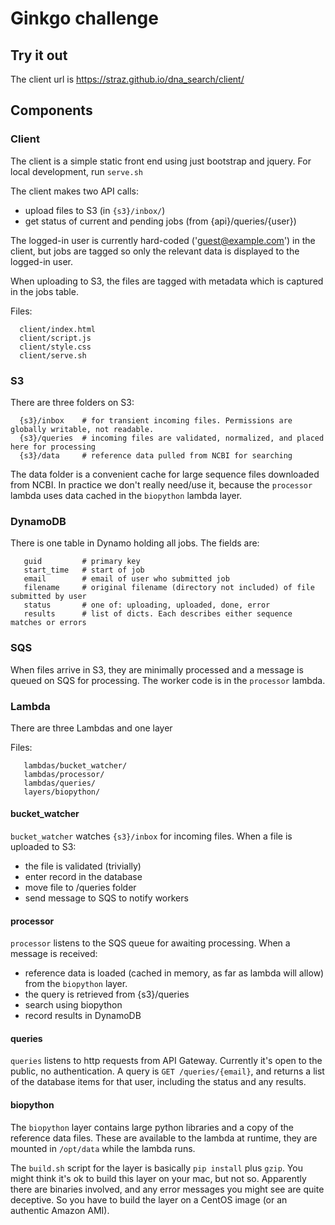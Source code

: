 # Ginkgo challenge


## Try it out

The client url is https://straz.github.io/dna_search/client/

## Components

### Client

The client is a simple static front end using just bootstrap and jquery.
For local development, run `serve.sh`

The client makes two API calls:
  * upload files to S3 (in `{s3}/inbox/`)
  * get status of current and pending jobs (from {api}/queries/{user})

The logged-in user is currently hard-coded ('guest@example.com') in the client,
but jobs are tagged so only the relevant data is displayed to the logged-in user.

When uploading to S3, the files are tagged with metadata which is captured in the jobs table.

Files:
```
  client/index.html
  client/script.js
  client/style.css
  client/serve.sh
```

### S3

There are three folders on S3:
```
  {s3}/inbox    # for transient incoming files. Permissions are globally writable, not readable.
  {s3}/queries  # incoming files are validated, normalized, and placed here for processing
  {s3}/data     # reference data pulled from NCBI for searching
```

The data folder is a convenient cache for large sequence files downloaded from NCBI. In practice
we don't really need/use it, because the `processor` lambda uses data cached in the `biopython`
lambda layer.

### DynamoDB

There is one table in Dynamo holding all jobs. The fields are:

```
   guid         # primary key
   start_time   # start of job
   email        # email of user who submitted job
   filename     # original filename (directory not included) of file submitted by user
   status       # one of: uploading, uploaded, done, error
   results      # list of dicts. Each describes either sequence matches or errors
```

### SQS

When files arrive in S3, they are minimally processed and a message is queued on SQS for processing.
The worker code is in the `processor` lambda.

### Lambda

There are three Lambdas and one layer

Files:
```
   lambdas/bucket_watcher/
   lambdas/processor/
   lambdas/queries/
   layers/biopython/
```

#### bucket_watcher

`bucket_watcher` watches `{s3}/inbox` for incoming files. When a file is uploaded to S3:
 * the file is validated (trivially)
 * enter record in the database
 * move file to /queries folder
 * send message to SQS to notify workers

#### processor

`processor` listens to the SQS queue for awaiting processing. When a message is received:
 * reference data is loaded (cached in memory, as far as lambda will allow) from the `biopython` layer.
 * the query is retrieved from {s3}/queries
 * search using biopython
 * record results in DynamoDB

#### queries

`queries` listens to http requests from API Gateway. Currently it's open to the public, no authentication.
A query is `GET /queries/{email}`, and returns a list of the database items for that user, including
the status and any results.

#### biopython

The `biopython` layer contains large python libraries and a copy of the reference data files.
These are available to the lambda at runtime, they are mounted in `/opt/data` while the lambda runs.

The `build.sh` script for the layer is basically `pip install` plus `gzip`. You might think it's ok
to build this layer on your mac, but not so. Apparently there are binaries involved, and any error
messages you might see are quite deceptive. So you have to build the layer on a CentOS image
(or an authentic Amazon AMI).

